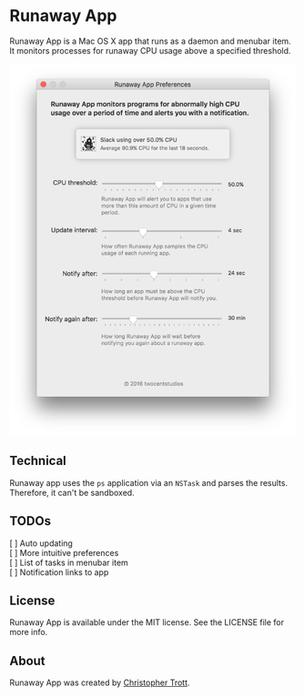 # Runaway App

Runaway App is a Mac OS X app that runs as a daemon and menubar item. It monitors processes for runaway CPU usage above a specified threshold.

![Preferences Page](https://github.com/twocentstudios/Runaway-App/blob/master/art/screenshot-01.png)

## Technical

Runaway app uses the `ps` application via an `NSTask` and parses the results. Therefore, it can't be sandboxed.

## TODOs

[ ] Auto updating  
[ ] More intuitive preferences  
[ ] List of tasks in menubar item  
[ ] Notification links to app  

## License

Runaway App is available under the MIT license. See the LICENSE file for more info.

## About

Runaway App was created by [Christopher Trott](http://twitter.com/twocentstudios).
